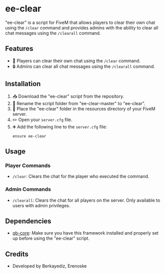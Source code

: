 # ee-clear

"ee-clear" is a script for FiveM that allows players to clear their own chat using the `/clear` command and provides admins with the ability to clear all chat messages using the `/clearall` command.

## Features

- 🔄 Players can clear their own chat using the `/clear` command.
- 🔒 Admins can clear all chat messages using the `/clearall` command.

## Installation

1. 📥 Download the "ee-clear" script from the repository.
2. 🔄 Rename the script folder from "ee-clear-master" to "ee-clear".
3. 📂 Place the "ee-clear" folder in the resources directory of your FiveM server.
4. ✏️ Open your `server.cfg` file.
5. ➕ Add the following line to the `server.cfg` file:
   ```
   ensure ee-clear
   ```

## Usage

### Player Commands

- `/clear`: Clears the chat for the player who executed the command.

### Admin Commands

- `/clearall`: Clears the chat for all players on the server. Only available to users with admin privileges.

## Dependencies

- [qb-core](https://github.com/qbcore-framework/qb-core): Make sure you have this framework installed and properly set up before using the "ee-clear" script.

## Credits

- Developed by Berkayediz, Erenoske